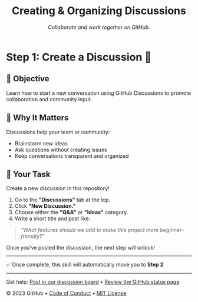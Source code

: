 <header>

<!--
  <<< Author notes: Course header >>>
  Include a 1280×640 image, course title in sentence case, and a concise description in emphasis.
  In your repository settings: enable template repository, add your 1280×640 social image, auto delete head branches.
  Add your open source license, GitHub uses MIT license.
-->

# Creating & Organizing Discussions 

_Collaborate and work together on GitHub._

</header>

<!--
  <<< Author notes: Step 1 >>>
  Choose 3-5 steps for your course.
  The first step is always the hardest, so pick something easy!
  Link to docs.github.com for further explanations.
  Encourage users to open new tabs for steps!
-->

# Step 1: Create a Discussion 💬

## 📌 Objective
Learn how to start a new conversation using GitHub Discussions to promote collaboration and community input.

## 🧠 Why It Matters
Discussions help your team or community:
- Brainstorm new ideas
- Ask questions without creating issues
- Keep conversations transparent and organized

## 🚀 Your Task
Create a new discussion in this repository!

1. Go to the **"Discussions"** tab at the top.
2. Click **"New Discussion."**
3. Choose either the **"Q&A"** or **"Ideas"** category.
4. Write a short title and post like:
> _"What features should we add to make this project more beginner-friendly?"_

Once you've posted the discussion, the next step will unlock!

---

✅ Once complete, this skill will automatically move you to **Step 2**.
<!--STEP 1-->


<footer>

<!--
  <<< Author notes: Footer >>>
  Add a link to get support, GitHub status page, code of conduct, license link.
-->

---

Get help: [Post in our discussion board](https://github.com/orgs/skills/discussions/categories/review-pull-requests) &bull; [Review the GitHub status page](https://www.githubstatus.com/)


&copy; 2023 GitHub &bull; [Code of Conduct](https://www.contributor-covenant.org/version/2/1/code_of_conduct/code_of_conduct.md) &bull; [MIT License](https://gh.io/mit)

</footer>
